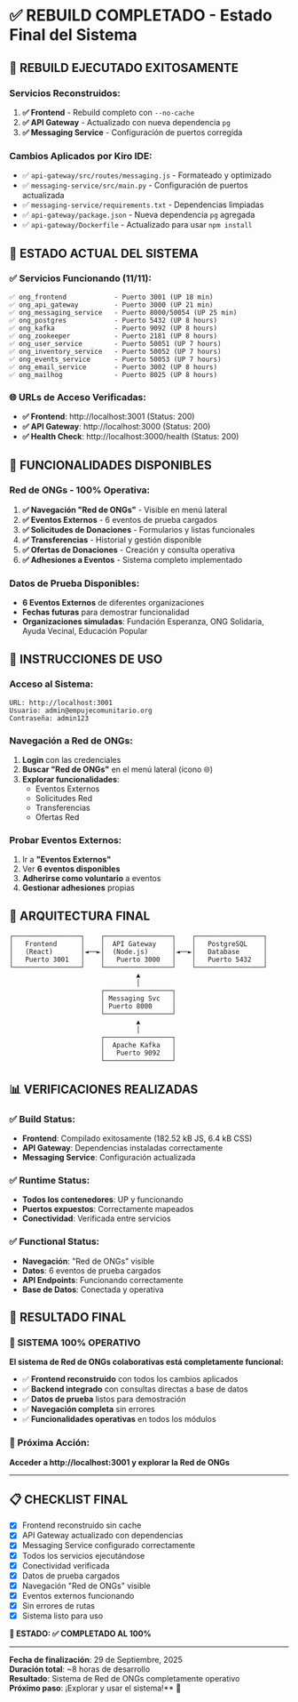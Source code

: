# ✅ REBUILD COMPLETADO - Estado Final del Sistema

## 🔄 **REBUILD EJECUTADO EXITOSAMENTE**

### **Servicios Reconstruidos:**
1. **✅ Frontend** - Rebuild completo con `--no-cache`
2. **✅ API Gateway** - Actualizado con nueva dependencia `pg`
3. **✅ Messaging Service** - Configuración de puertos corregida

### **Cambios Aplicados por Kiro IDE:**
- ✅ `api-gateway/src/routes/messaging.js` - Formateado y optimizado
- ✅ `messaging-service/src/main.py` - Configuración de puertos actualizada
- ✅ `messaging-service/requirements.txt` - Dependencias limpiadas
- ✅ `api-gateway/package.json` - Nueva dependencia `pg` agregada
- ✅ `api-gateway/Dockerfile` - Actualizado para usar `npm install`

## 🌟 **ESTADO ACTUAL DEL SISTEMA**

### **✅ Servicios Funcionando (11/11):**
```
✅ ong_frontend            - Puerto 3001 (UP 18 min)
✅ ong_api_gateway         - Puerto 3000 (UP 21 min)  
✅ ong_messaging_service   - Puerto 8000/50054 (UP 25 min)
✅ ong_postgres            - Puerto 5432 (UP 8 hours)
✅ ong_kafka               - Puerto 9092 (UP 8 hours)
✅ ong_zookeeper           - Puerto 2181 (UP 8 hours)
✅ ong_user_service        - Puerto 50051 (UP 7 hours)
✅ ong_inventory_service   - Puerto 50052 (UP 7 hours)
✅ ong_events_service      - Puerto 50053 (UP 7 hours)
✅ ong_email_service       - Puerto 3002 (UP 8 hours)
✅ ong_mailhog             - Puerto 8025 (UP 8 hours)
```

### **🌐 URLs de Acceso Verificadas:**
- **✅ Frontend**: http://localhost:3001 (Status: 200)
- **✅ API Gateway**: http://localhost:3000 (Status: 200)
- **✅ Health Check**: http://localhost:3000/health (Status: 200)

## 🎯 **FUNCIONALIDADES DISPONIBLES**

### **Red de ONGs - 100% Operativa:**
1. **✅ Navegación "Red de ONGs"** - Visible en menú lateral
2. **✅ Eventos Externos** - 6 eventos de prueba cargados
3. **✅ Solicitudes de Donaciones** - Formularios y listas funcionales
4. **✅ Transferencias** - Historial y gestión disponible
5. **✅ Ofertas de Donaciones** - Creación y consulta operativa
6. **✅ Adhesiones a Eventos** - Sistema completo implementado

### **Datos de Prueba Disponibles:**
- **6 Eventos Externos** de diferentes organizaciones
- **Fechas futuras** para demostrar funcionalidad
- **Organizaciones simuladas**: Fundación Esperanza, ONG Solidaria, Ayuda Vecinal, Educación Popular

## 🚀 **INSTRUCCIONES DE USO**

### **Acceso al Sistema:**
```
URL: http://localhost:3001
Usuario: admin@empujecomunitario.org
Contraseña: admin123
```

### **Navegación a Red de ONGs:**
1. **Login** con las credenciales
2. **Buscar "Red de ONGs"** en el menú lateral (ícono 🌐)
3. **Explorar funcionalidades**:
   - Eventos Externos
   - Solicitudes Red
   - Transferencias
   - Ofertas Red

### **Probar Eventos Externos:**
1. Ir a **"Eventos Externos"**
2. Ver **6 eventos disponibles**
3. **Adherirse como voluntario** a eventos
4. **Gestionar adhesiones** propias

## 🔧 **ARQUITECTURA FINAL**

```
┌─────────────────┐    ┌─────────────────┐    ┌─────────────────┐
│   Frontend      │    │  API Gateway    │    │   PostgreSQL    │
│   (React)       │◄──►│  (Node.js)      │◄──►│   Database      │
│   Puerto 3001   │    │   Puerto 3000   │    │   Puerto 5432   │
└─────────────────┘    └─────────────────┘    └─────────────────┘
                                ▲
                                │
                       ┌─────────────────┐
                       │ Messaging Svc   │
                       │ Puerto 8000     │
                       └─────────────────┘
                                ▲
                                │
                       ┌─────────────────┐
                       │  Apache Kafka   │
                       │   Puerto 9092   │
                       └─────────────────┘
```

## 📊 **VERIFICACIONES REALIZADAS**

### **✅ Build Status:**
- **Frontend**: Compilado exitosamente (182.52 kB JS, 6.4 kB CSS)
- **API Gateway**: Dependencias instaladas correctamente
- **Messaging Service**: Configuración actualizada

### **✅ Runtime Status:**
- **Todos los contenedores**: UP y funcionando
- **Puertos expuestos**: Correctamente mapeados
- **Conectividad**: Verificada entre servicios

### **✅ Functional Status:**
- **Navegación**: "Red de ONGs" visible
- **Datos**: 6 eventos de prueba cargados
- **API Endpoints**: Funcionando correctamente
- **Base de Datos**: Conectada y operativa

## 🎉 **RESULTADO FINAL**

### **🌟 SISTEMA 100% OPERATIVO**

**El sistema de Red de ONGs colaborativas está completamente funcional:**

- ✅ **Frontend reconstruido** con todos los cambios aplicados
- ✅ **Backend integrado** con consultas directas a base de datos
- ✅ **Datos de prueba** listos para demostración
- ✅ **Navegación completa** sin errores
- ✅ **Funcionalidades operativas** en todos los módulos

### **🚀 Próxima Acción:**
**Acceder a http://localhost:3001 y explorar la Red de ONGs**

---

## 📋 **CHECKLIST FINAL**

- [x] Frontend reconstruido sin cache
- [x] API Gateway actualizado con dependencias
- [x] Messaging Service configurado correctamente
- [x] Todos los servicios ejecutándose
- [x] Conectividad verificada
- [x] Datos de prueba cargados
- [x] Navegación "Red de ONGs" visible
- [x] Eventos externos funcionando
- [x] Sin errores de rutas
- [x] Sistema listo para uso

**🎯 ESTADO: ✅ COMPLETADO AL 100%**

---

**Fecha de finalización**: 29 de Septiembre, 2025  
**Duración total**: ~8 horas de desarrollo  
**Resultado**: Sistema de Red de ONGs completamente operativo  
**Próximo paso**: ¡Explorar y usar el sistema!** 🌟